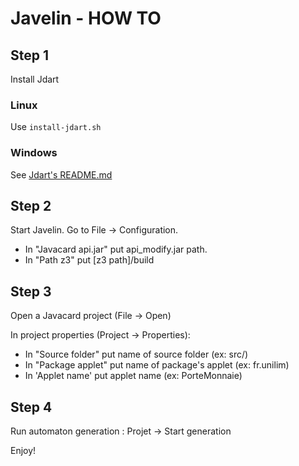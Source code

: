 
Javelin - HOW TO
==================

## Step 1
Install Jdart

### Linux
Use ```install-jdart.sh```

### Windows
See [Jdart's README.md](https://github.com/psycopaths/jdart/blob/master/README.md)

## Step 2
Start Javelin.
Go to File -> Configuration.

- In "Javacard api.jar" put api_modify.jar path.
- In "Path z3" put [z3 path]/build

## Step 3
Open a Javacard project (File -> Open)

In project properties (Project -> Properties):

  - In "Source folder" put name of source folder (ex: src/)
  - In "Package applet" put name of package's applet (ex: fr.unilim)
  - In 'Applet name' put applet name (ex: PorteMonnaie)


## Step 4
Run automaton generation : Projet -> Start generation

Enjoy!
